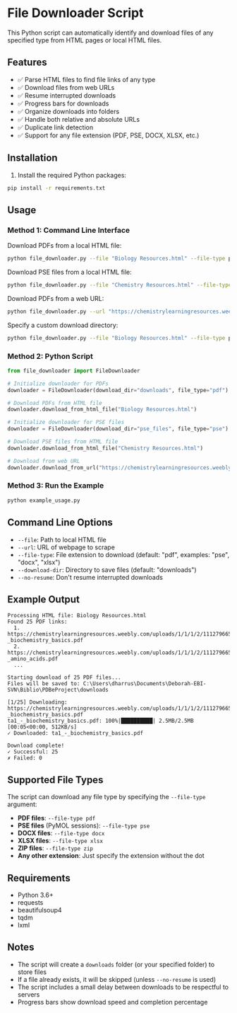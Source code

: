 # File Downloader Script

This Python script can automatically identify and download files of any specified type from HTML pages or local HTML files.

## Features

- ✅ Parse HTML files to find file links of any type
- ✅ Download files from web URLs
- ✅ Resume interrupted downloads
- ✅ Progress bars for downloads
- ✅ Organize downloads into folders
- ✅ Handle both relative and absolute URLs
- ✅ Duplicate link detection
- ✅ Support for any file extension (PDF, PSE, DOCX, XLSX, etc.)

## Installation

1. Install the required Python packages:
```bash
pip install -r requirements.txt
```

## Usage

### Method 1: Command Line Interface

Download PDFs from a local HTML file:
```bash
python file_downloader.py --file "Biology Resources.html" --file-type pdf
```

Download PSE files from a local HTML file:
```bash
python file_downloader.py --file "Chemistry Resources.html" --file-type pse
```

Download PDFs from a web URL:
```bash
python file_downloader.py --url "https://chemistrylearningresources.weebly.com/biology-resources.html" --file-type pdf
```

Specify a custom download directory:
```bash
python file_downloader.py --file "Biology Resources.html" --file-type pdf --download-dir "my_pdfs"
```

### Method 2: Python Script

```python
from file_downloader import FileDownloader

# Initialize downloader for PDFs
downloader = FileDownloader(download_dir="downloads", file_type="pdf")

# Download PDFs from HTML file
downloader.download_from_html_file("Biology Resources.html")

# Initialize downloader for PSE files
downloader = FileDownloader(download_dir="pse_files", file_type="pse")

# Download PSE files from HTML file
downloader.download_from_html_file("Chemistry Resources.html")

# Download from web URL
downloader.download_from_url("https://chemistrylearningresources.weebly.com/biology-resources.html")
```

### Method 3: Run the Example

```bash
python example_usage.py
```

## Command Line Options

- `--file`: Path to local HTML file
- `--url`: URL of webpage to scrape
- `--file-type`: File extension to download (default: "pdf", examples: "pse", "docx", "xlsx")
- `--download-dir`: Directory to save files (default: "downloads")
- `--no-resume`: Don't resume interrupted downloads

## Example Output

```
Processing HTML file: Biology Resources.html
Found 25 PDF links:
  1. https://chemistrylearningresources.weebly.com/uploads/1/1/1/2/111279665/ta1_-_biochemistry_basics.pdf
  2. https://chemistrylearningresources.weebly.com/uploads/1/1/1/2/111279665/ta2_-_amino_acids.pdf
  ...

Starting download of 25 PDF files...
Files will be saved to: C:\Users\dharrus\Documents\Deborah-EBI-SVN\Biblio\PDBeProject\downloads

[1/25] Downloading: https://chemistrylearningresources.weebly.com/uploads/1/1/1/2/111279665/ta1_-_biochemistry_basics.pdf
ta1_-_biochemistry_basics.pdf: 100%|██████████| 2.5MB/2.5MB [00:05<00:00, 512KB/s]
✓ Downloaded: ta1_-_biochemistry_basics.pdf

Download complete!
✓ Successful: 25
✗ Failed: 0
```

## Supported File Types

The script can download any file type by specifying the `--file-type` argument:

- **PDF files**: `--file-type pdf`
- **PSE files** (PyMOL sessions): `--file-type pse`
- **DOCX files**: `--file-type docx`
- **XLSX files**: `--file-type xlsx`
- **ZIP files**: `--file-type zip`
- **Any other extension**: Just specify the extension without the dot

## Requirements

- Python 3.6+
- requests
- beautifulsoup4
- tqdm
- lxml

## Notes

- The script will create a `downloads` folder (or your specified folder) to store files
- If a file already exists, it will be skipped (unless `--no-resume` is used)
- The script includes a small delay between downloads to be respectful to servers
- Progress bars show download speed and completion percentage 
